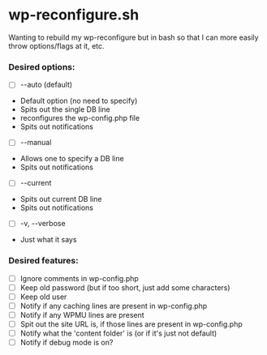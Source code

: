 wp-reconfigure.sh
=================


Wanting to rebuild my wp-reconfigure but in bash so that I can more easily throw options/flags at it, etc. 

### Desired options:

- [ ] --auto (default)
 -   Default option (no need to specify)
 -   Spits out the single DB line
 -   reconfigures the wp-config.php file
 -   Spits out notifications
- [ ] --manual
 -   Allows one to specify a DB line
 -   Spits out notifications   
- [ ] --current
 -   Spits out current DB line
 -   Spits out notifications
- [ ] -v, --verbose
 -   Just what it says
 

### Desired features:
- [ ] Ignore comments in wp-config.php
- [ ] Keep old password (but if too short, just add some characters)
- [ ] Keep old user
- [ ] Notify if any caching lines are present in wp-config.php
- [ ] Notify if any WPMU lines are present
- [ ] Spit out the site URL is, if those lines are present in wp-config.php
- [ ] Notify what the 'content folder' is (or if it's just not default)
- [ ] Notify if debug mode is on?
